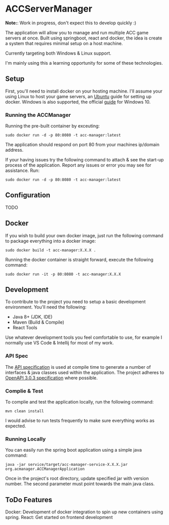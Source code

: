 # ACCServerManager

**Note:**: Work in progress, don't expect this to develop quickly :)

The application will allow you to manage and run multiple ACC game servers at once. Built using springboot, react and docker, the idea is create a system that requires minimal setup on a host machine.

Currently targeting both Windows & Linux support.

I'm mainly using this a learning opportunity for some of these technologies.

## Setup
First, you'll need to install docker on your hosting machine. I'll assume your using Linux to host your game servers, an [Ubuntu](https://docs.docker.com/engine/install/ubuntu/) guide for setting up docker. Windows is also supported, the official [guide](https://docs.docker.com/docker-for-windows/install/) for Windows 10.

### Running the ACCManager
Running the pre-built container by exceuting:
```
sudo docker run -d -p 80:8080 -t acc-manager:latest
```

The application should respond on port 80 from your machines ip/domain address.

If your having issues try the following command to attach & see the start-up process of the application. Report any issues or error you may see for assistance. Run:
```
sudo docker run -d -p 80:8080 -t acc-manager:latest
```

## Configuration
TODO

## Docker
If you wish to build your own docker image, just run the following command to package everything into a docker image:
```
sudo docker build -t acc-manager:X.X.X .
```

Running the docker container is straight forward, execute the following command:
```
sudo docker run -it -p 80:8080 -t acc-manager:X.X.X
```

## Development
To contribute to the project you need to setup a basic development environment. You'll need the following:

 * Java 8+ (JDK, IDE)
 * Maven (Build & Compile)
 * React Tools

Use whatever development tools you feel comfortable to use, for example I normally use VS Code & Intellij for most of my work.

### API Spec
The [API specification](api/yaml/acc-manager.yaml) is used at compile time to generate a number of interfaces & java classes used within the application.
The project adheres to [OpenAPI 3.0.3 specification](https://github.com/OAI/OpenAPI-Specification/blob/master/versions/3.0.3.md#infoObject) where possible.

### Complie & Test
To complie and test the application locally, run the following command:
```
mvn clean install
```
I would advise to run tests frequently to make sure everything works as expected.

### Running Locally
You can easily run the spring boot application using a simple java command:
```
java -jar service/target/acc-manager-service-X.X.X.jar org.acmanager.ACCManagerApplication
```

Once in the project's root directory, update specified jar with version number.
The second parameter must point towards the main java class.

## ToDo Features
Docker: Development of docker integration to spin up new containers using spring.
React: Get started on frontend development
